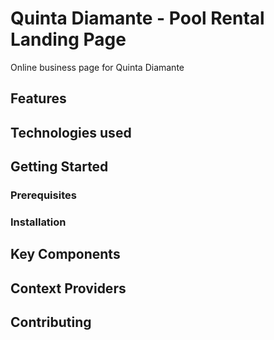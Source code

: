 # Quinta Diamante - Pool Rental Landing Page

Online business page for Quinta Diamante

## Features

## Technologies used

## Getting Started

### Prerequisites

### Installation 

## Key Components

## Context Providers 

## Contributing


